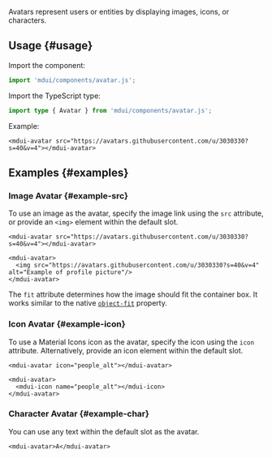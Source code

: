Avatars represent users or entities by displaying images, icons, or characters.

## Usage {#usage}

Import the component:

```js
import 'mdui/components/avatar.js';
```

Import the TypeScript type:

```ts
import type { Avatar } from 'mdui/components/avatar.js';
```

Example:

```html,example
<mdui-avatar src="https://avatars.githubusercontent.com/u/3030330?s=40&v=4"></mdui-avatar>
```

## Examples {#examples}

### Image Avatar {#example-src}

To use an image as the avatar, specify the image link using the `src` attribute, or provide an `<img>` element within the default slot.

```html,example,expandable
<mdui-avatar src="https://avatars.githubusercontent.com/u/3030330?s=40&v=4"></mdui-avatar>

<mdui-avatar>
  <img src="https://avatars.githubusercontent.com/u/3030330?s=40&v=4" alt="Example of profile picture"/>
</mdui-avatar>
```

The `fit` attribute determines how the image should fit the container box. It works similar to the native [`object-fit`](https://developer.mozilla.org/en-US/docs/Web/CSS/object-fit) property.

### Icon Avatar {#example-icon}

To use a Material Icons icon as the avatar, specify the icon using the `icon` attribute. Alternatively, provide an icon element within the default slot.

```html,example,expandable
<mdui-avatar icon="people_alt"></mdui-avatar>

<mdui-avatar>
  <mdui-icon name="people_alt"></mdui-icon>
</mdui-avatar>
```

### Character Avatar {#example-char}

You can use any text within the default slot as the avatar.

```html,example,expandable
<mdui-avatar>A</mdui-avatar>
```
